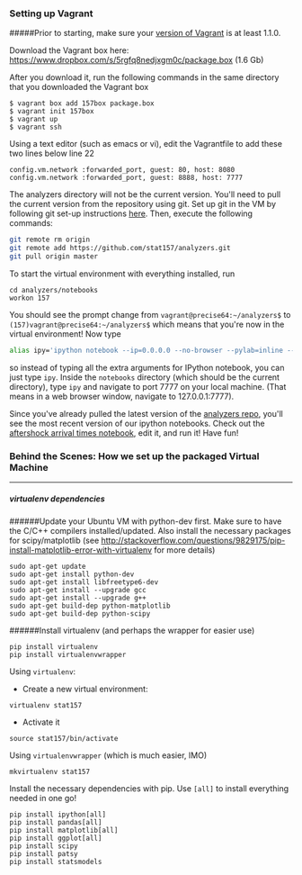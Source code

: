 ### Setting up Vagrant

#####Prior to starting, make sure your [version of Vagrant](http://downloads.vagrantup.com/) is at least 1.1.0. 

Download the Vagrant box here: https://www.dropbox.com/s/5rgfq8nedjxgm0c/package.box (1.6 Gb)

After you download it, run the following commands in the same directory that you downloaded the Vagrant box
```
$ vagrant box add 157box package.box
$ vagrant init 157box
$ vagrant up
$ vagrant ssh
```

Using a text editor (such as emacs or vi), edit the Vagrantfile to add these two lines below line 22
```
config.vm.network :forwarded_port, guest: 80, host: 8080
config.vm.network :forwarded_port, guest: 8888, host: 7777
```

The analyzers directory will not be the current version. You'll need to pull the current version from the repository using git. Set up git in the VM by following git set-up instructions [here](https://help.github.com/articles/set-up-git#platform-linux). Then, execute the following commands:
```sh
git remote rm origin
git remote add https://github.com/stat157/analyzers.git
git pull origin master
```

To start the virtual environment with everything installed, run
```
cd analyzers/notebooks
workon 157
```
 You should see the prompt change from
`vagrant@precise64:~/analyzers$` to `(157)vagrant@precise64:~/analyzers$`
 which means that you're now in the virtual environment! Now type
```sh
alias ipy='ipython notebook --ip=0.0.0.0 --no-browser --pylab=inline --script'
```
so instead of typing all the extra arguments for IPython notebook, you can just type `ipy`. Inside the `notebooks` directory (which should be the current directory), type `ipy` and navigate to port 7777 on your local machine.  (That means in a web browser window, navigate to 127.0.0.1:7777).

Since you've already pulled the latest version of the [analyzers repo](https://github.com/stat157/analyzers), you'll see the most recent version of our ipython notebooks.  Check out the [aftershock arrival times notebook](https://github.com/stat157/analyzers/blob/master/notebooks/aftershock_arrival_plots.ipynb), edit it, and run it!  Have fun!



### Behind the Scenes: How we set up the packaged Virtual Machine
--------------------------------------------------------------------------------------------------------------

##### virtualenv dependencies

######Update your Ubuntu VM with python-dev first. Make sure to have the C/C++ compilers installed/updated.
Also install the necessary packages for scipy/matplotlib (see http://stackoverflow.com/questions/9829175/pip-install-matplotlib-error-with-virtualenv 
for more details)
```
sudo apt-get update
sudo apt-get install python-dev
sudo apt-get install libfreetype6-dev
sudo apt-get install --upgrade gcc
sudo apt-get install --upgrade g++
sudo apt-get build-dep python-matplotlib
sudo apt-get build-dep python-scipy
```

######Install virtualenv (and perhaps the wrapper for easier use)
```
pip install virtualenv
pip install virtualenvwrapper
```

Using `virtualenv`:
* Create a new virtual environment:
```
virtualenv stat157
```
* Activate it
```
source stat157/bin/activate
```

Using `virtualenvwrapper` (which is much easier, IMO)
```
mkvirtualenv stat157
```

Install the necessary dependencies with pip. Use `[all]` to install everything needed in one go!
```
pip install ipython[all]
pip install pandas[all]
pip install matplotlib[all]
pip install ggplot[all]
pip install scipy
pip install patsy
pip install statsmodels
```
